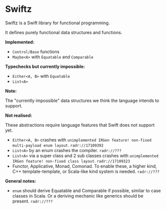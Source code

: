Swiftz
======

Swiftz is a Swift library for functional programming.

It defines purely functional data structures and functions.

**Implemented:**

- `Control/Base` functions
- `Maybe<A>` with `Equatable` and `Comparable`

**Typechecks but currently impossible:**

- `Either<A, B>` with `Equatable`
- `List<A>`

**Note:**

The "currently impossible" data structures we think the language intends to support.

**Not realised:**

These abstractions require language features that Swift does not support yet.

- `Either<A, B>` crashes with `unimplemented IRGen feature! non-fixed multi-payload enum layout`. `radr://17109392`
- `List<A>` by an enum crashes the compiler. `radr://???`
- `List<A>` via a super class and 2 sub classes crashes with `unimplemented IRGen feature! non-fixed class layout`. `radr://17109323`
- Functor, Applicative, Monad, Comonad. To enable these, a higher kind,
  C++ template-template, or Scala-like kind system is needed. `radr://???`

**General notes:**

- `enum` should derive Equatable and Comparable if possible, similar to case classes in Scala. Or a deriving mechanic
  like generics should be present. `radr://???`
